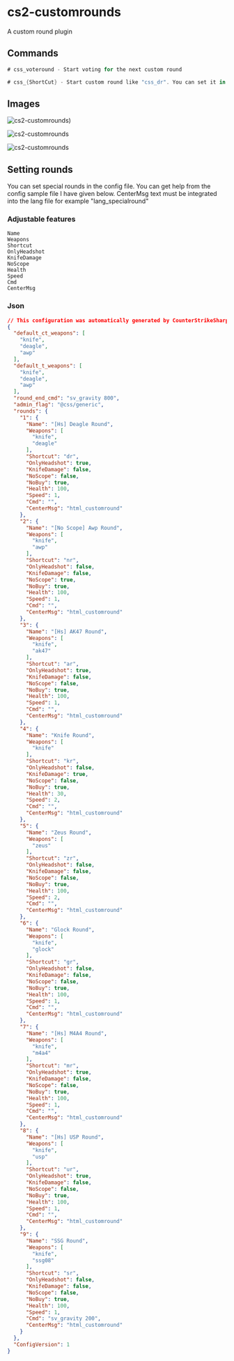 # cs2-customrounds
A custom round plugin

## Commands
```csharp
# css_voteround - Start voting for the next custom round

# css_{ShortCut} - Start custom round like "css_dr". You can set it in config.
```

## Images

![cs2-customrounds](https://media.discordapp.net/attachments/1210765210982424596/1211110019907584020/Adsz.png?ex=65ed011a&is=65da8c1a&hm=1e5e04741aa94a1e4d70bf9a628e7f1fc3ea23e440db629307dcfa3a974070da&=&format=webp&quality=lossless))

![cs2-customrounds](https://media.discordapp.net/attachments/1210765210982424596/1211110020427817030/awp.png?ex=65ed011a&is=65da8c1a&hm=22cf44d3ec7d46d164d80bc8c8913ae8a8b991508721b23910b549e2164fcf33&=&format=webp&quality=lossless)

![cs2-customrounds](https://media.discordapp.net/attachments/1210765210982424596/1211110020914090024/deagle.png?ex=65ed011a&is=65da8c1a&hm=a9de07321bd3e9143978cc85c48f103adff8568821f9b9d3920666fd4eaecfcb&=&format=webp&quality=lossless)

## Setting rounds
You can set special rounds in the config file. You can get help from the config sample file I have given below.
CenterMsg text must be integrated into the lang file for example "lang_specialround"

### Adjustable features
```
Name
Weapons
Shortcut
OnlyHeadshot
KnifeDamage
NoScope
Health
Speed
Cmd
CenterMsg
```

### Json
```json
// This configuration was automatically generated by CounterStrikeSharp for plugin 'cs2-customrounds', at 2024.02.25 12:48:24
{
  "default_ct_weapons": [
    "knife",
    "deagle",
    "awp"
  ],
  "default_t_weapons": [
    "knife",
    "deagle",
    "awp"
  ],
  "round_end_cmd": "sv_gravity 800",
  "admin_flag": "@css/generic",
  "rounds": {
    "1": {
      "Name": "[Hs] Deagle Round",
      "Weapons": [
        "knife",
        "deagle"
      ],
      "Shortcut": "dr",
      "OnlyHeadshot": true,
      "KnifeDamage": false,
      "NoScope": false,
      "NoBuy": true,
      "Health": 100,
      "Speed": 1,
      "Cmd": "",
      "CenterMsg": "html_customround"
    },
    "2": {
      "Name": "[No Scope] Awp Round",
      "Weapons": [
        "knife",
        "awp"
      ],
      "Shortcut": "nr",
      "OnlyHeadshot": false,
      "KnifeDamage": false,
      "NoScope": true,
      "NoBuy": true,
      "Health": 100,
      "Speed": 1,
      "Cmd": "",
      "CenterMsg": "html_customround"
    },
    "3": {
      "Name": "[Hs] AK47 Round",
      "Weapons": [
        "knife",
        "ak47"
      ],
      "Shortcut": "ar",
      "OnlyHeadshot": true,
      "KnifeDamage": false,
      "NoScope": false,
      "NoBuy": true,
      "Health": 100,
      "Speed": 1,
      "Cmd": "",
      "CenterMsg": "html_customround"
    },
    "4": {
      "Name": "Knife Round",
      "Weapons": [
        "knife"
      ],
      "Shortcut": "kr",
      "OnlyHeadshot": false,
      "KnifeDamage": true,
      "NoScope": false,
      "NoBuy": true,
      "Health": 30,
      "Speed": 2,
      "Cmd": "",
      "CenterMsg": "html_customround"
    },
    "5": {
      "Name": "Zeus Round",
      "Weapons": [
        "zeus"
      ],
      "Shortcut": "zr",
      "OnlyHeadshot": false,
      "KnifeDamage": false,
      "NoScope": false,
      "NoBuy": true,
      "Health": 100,
      "Speed": 2,
      "Cmd": "",
      "CenterMsg": "html_customround"
    },
    "6": {
      "Name": "Glock Round",
      "Weapons": [
        "knife",
        "glock"
      ],
      "Shortcut": "gr",
      "OnlyHeadshot": false,
      "KnifeDamage": false,
      "NoScope": false,
      "NoBuy": true,
      "Health": 100,
      "Speed": 1,
      "Cmd": "",
      "CenterMsg": "html_customround"
    },
    "7": {
      "Name": "[Hs] M4A4 Round",
      "Weapons": [
        "knife",
        "m4a4"
      ],
      "Shortcut": "mr",
      "OnlyHeadshot": true,
      "KnifeDamage": false,
      "NoScope": false,
      "NoBuy": true,
      "Health": 100,
      "Speed": 1,
      "Cmd": "",
      "CenterMsg": "html_customround"
    },
    "8": {
      "Name": "[Hs] USP Round",
      "Weapons": [
        "knife",
        "usp"
      ],
      "Shortcut": "ur",
      "OnlyHeadshot": true,
      "KnifeDamage": false,
      "NoScope": false,
      "NoBuy": true,
      "Health": 100,
      "Speed": 1,
      "Cmd": "",
      "CenterMsg": "html_customround"
    },
    "9": {
      "Name": "SSG Round",
      "Weapons": [
        "knife",
        "ssg08"
      ],
      "Shortcut": "sr",
      "OnlyHeadshot": false,
      "KnifeDamage": false,
      "NoScope": false,
      "NoBuy": true,
      "Health": 100,
      "Speed": 1,
      "Cmd": "sv_gravity 200",
      "CenterMsg": "html_customround"
    }
  },
  "ConfigVersion": 1
}
```



